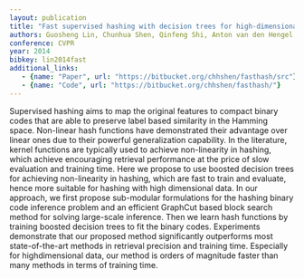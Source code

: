 ```yaml
---
layout: publication
title: "Fast supervised hashing with decision trees for high-dimensional data"
authors: Guosheng Lin, Chunhua Shen, Qinfeng Shi, Anton van den Hengel, and David Suter. 
conference: CVPR
year: 2014
bibkey: lin2014fast
additional_links:
   - {name: "Paper", url: "https://bitbucket.org/chhshen/fasthash/src"}
   - {name: "Code", url: "https://bitbucket.org/chhshen/fasthash/"}
---
```

Supervised hashing aims to map the original features to
compact binary codes that are able to preserve label based
similarity in the Hamming space. Non-linear hash functions
have demonstrated their advantage over linear ones due to
their powerful generalization capability. In the literature,
kernel functions are typically used to achieve non-linearity
in hashing, which achieve encouraging retrieval performance at the price of slow evaluation and training time.
Here we propose to use boosted decision trees for achieving
non-linearity in hashing, which are fast to train and evaluate, hence more suitable for hashing with high dimensional
data. In our approach, we first propose sub-modular formulations for the hashing binary code inference problem
and an efficient GraphCut based block search method for
solving large-scale inference.
Then we learn hash functions by training boosted decision trees to fit the binary
codes. Experiments demonstrate that our proposed method
significantly outperforms most state-of-the-art methods in
retrieval precision and training time. Especially for highdimensional data, our method is orders of magnitude faster
than many methods in terms of training time.
